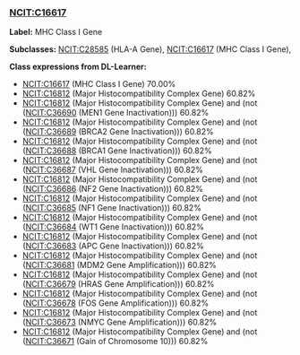 
### [NCIT:C16617](http://purl.obolibrary.org/obo/NCIT_C16617)
**Label:** MHC Class I Gene

**Subclasses:** [NCIT:C28585](http://purl.obolibrary.org/obo/NCIT_C28585) (HLA-A Gene), [NCIT:C16617](http://purl.obolibrary.org/obo/NCIT_C16617) (MHC Class I Gene), 

**Class expressions from DL-Learner:**

- [NCIT:C16617](http://purl.obolibrary.org/obo/NCIT_C16617) (MHC Class I Gene) 70.00%
- [NCIT:C16812](http://purl.obolibrary.org/obo/NCIT_C16812) (Major Histocompatibility Complex Gene) 60.82%
- [NCIT:C16812](http://purl.obolibrary.org/obo/NCIT_C16812) (Major Histocompatibility Complex Gene) and (not ([NCIT:C36690](http://purl.obolibrary.org/obo/NCIT_C36690) (MEN1 Gene Inactivation))) 60.82%
- [NCIT:C16812](http://purl.obolibrary.org/obo/NCIT_C16812) (Major Histocompatibility Complex Gene) and (not ([NCIT:C36689](http://purl.obolibrary.org/obo/NCIT_C36689) (BRCA2 Gene Inactivation))) 60.82%
- [NCIT:C16812](http://purl.obolibrary.org/obo/NCIT_C16812) (Major Histocompatibility Complex Gene) and (not ([NCIT:C36688](http://purl.obolibrary.org/obo/NCIT_C36688) (BRCA1 Gene Inactivation))) 60.82%
- [NCIT:C16812](http://purl.obolibrary.org/obo/NCIT_C16812) (Major Histocompatibility Complex Gene) and (not ([NCIT:C36687](http://purl.obolibrary.org/obo/NCIT_C36687) (VHL Gene Inactivation))) 60.82%
- [NCIT:C16812](http://purl.obolibrary.org/obo/NCIT_C16812) (Major Histocompatibility Complex Gene) and (not ([NCIT:C36686](http://purl.obolibrary.org/obo/NCIT_C36686) (NF2 Gene Inactivation))) 60.82%
- [NCIT:C16812](http://purl.obolibrary.org/obo/NCIT_C16812) (Major Histocompatibility Complex Gene) and (not ([NCIT:C36685](http://purl.obolibrary.org/obo/NCIT_C36685) (NF1 Gene Inactivation))) 60.82%
- [NCIT:C16812](http://purl.obolibrary.org/obo/NCIT_C16812) (Major Histocompatibility Complex Gene) and (not ([NCIT:C36684](http://purl.obolibrary.org/obo/NCIT_C36684) (WT1 Gene Inactivation))) 60.82%
- [NCIT:C16812](http://purl.obolibrary.org/obo/NCIT_C16812) (Major Histocompatibility Complex Gene) and (not ([NCIT:C36683](http://purl.obolibrary.org/obo/NCIT_C36683) (APC Gene Inactivation))) 60.82%
- [NCIT:C16812](http://purl.obolibrary.org/obo/NCIT_C16812) (Major Histocompatibility Complex Gene) and (not ([NCIT:C36681](http://purl.obolibrary.org/obo/NCIT_C36681) (MDM2 Gene Amplification))) 60.82%
- [NCIT:C16812](http://purl.obolibrary.org/obo/NCIT_C16812) (Major Histocompatibility Complex Gene) and (not ([NCIT:C36679](http://purl.obolibrary.org/obo/NCIT_C36679) (HRAS Gene Amplification))) 60.82%
- [NCIT:C16812](http://purl.obolibrary.org/obo/NCIT_C16812) (Major Histocompatibility Complex Gene) and (not ([NCIT:C36678](http://purl.obolibrary.org/obo/NCIT_C36678) (FOS Gene Amplification))) 60.82%
- [NCIT:C16812](http://purl.obolibrary.org/obo/NCIT_C16812) (Major Histocompatibility Complex Gene) and (not ([NCIT:C36673](http://purl.obolibrary.org/obo/NCIT_C36673) (NMYC Gene Amplification))) 60.82%
- [NCIT:C16812](http://purl.obolibrary.org/obo/NCIT_C16812) (Major Histocompatibility Complex Gene) and (not ([NCIT:C36671](http://purl.obolibrary.org/obo/NCIT_C36671) (Gain of Chromosome 10))) 60.82%


